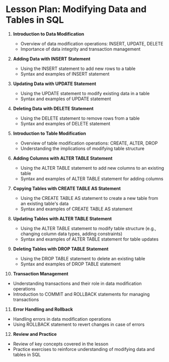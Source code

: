 # Lesson Plan: Modifying Data and Tables in SQL

1. **Introduction to Data Modification**
   - Overview of data modification operations: INSERT, UPDATE, DELETE
   - Importance of data integrity and transaction management

2. **Adding Data with INSERT Statement**
   - Using the INSERT statement to add new rows to a table
   - Syntax and examples of INSERT statement

3. **Updating Data with UPDATE Statement**
   - Using the UPDATE statement to modify existing data in a table
   - Syntax and examples of UPDATE statement

4. **Deleting Data with DELETE Statement**
   - Using the DELETE statement to remove rows from a table
   - Syntax and examples of DELETE statement

5. **Introduction to Table Modification**
   - Overview of table modification operations: CREATE, ALTER, DROP
   - Understanding the implications of modifying table structure

6. **Adding Columns with ALTER TABLE Statement**
   - Using the ALTER TABLE statement to add new columns to an existing table
   - Syntax and examples of ALTER TABLE statement for adding columns

7. **Copying Tables with CREATE TABLE AS Statement**
   - Using the CREATE TABLE AS statement to create a new table from an existing table's data
   - Syntax and examples of CREATE TABLE AS statement

8. **Updating Tables with ALTER TABLE Statement**
   - Using the ALTER TABLE statement to modify table structure (e.g., changing column data types, adding constraints)
   - Syntax and examples of ALTER TABLE statement for table updates

9. **Deleting Tables with DROP TABLE Statement**
   - Using the DROP TABLE statement to delete an existing table
   - Syntax and examples of DROP TABLE statement

10. **Transaction Management**
   - Understanding transactions and their role in data modification operations
   - Introduction to COMMIT and ROLLBACK statements for managing transactions

11. **Error Handling and Rollback**
   - Handling errors in data modification operations
   - Using ROLLBACK statement to revert changes in case of errors

12. **Review and Practice**
   - Review of key concepts covered in the lesson
   - Practice exercises to reinforce understanding of modifying data and tables in SQL
